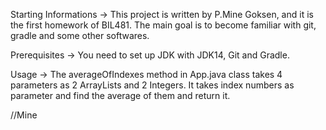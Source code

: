 Starting Informations
 ->  This project is written by  P.Mine Goksen, and it is the first homework of BIL481. The main goal is to become familiar with git, gradle and some other softwares.

Prerequisites
 ->  You need to set up JDK with JDK14, Git and Gradle.

Usage 
->  The averageOfIndexes method in App.java class takes 4 parameters as 2 ArrayLists and 2 Integers. It takes index numbers as parameter and find the average of them and return it.


//Mine 